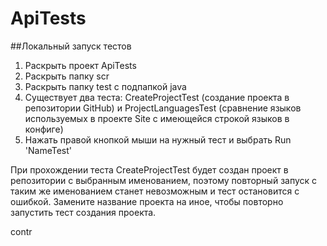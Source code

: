 # ApiTests

##Локальный запуск тестов

1. Раскрыть проект ApiTests
2. Раскрыть папку scr
3. Раскрыть папку test с подпапкой java
4. Существует два теста: CreateProjectTest (создание проекта в репозитории GitHub)
   и ProjectLanguagesTest (сравнение языков используемых в проекте Site с имеющейся строкой языков в конфиге)
5. Нажать правой кнопкой мыши на нужный тест и выбрать Run 'NameTest'


При прохождении теста CreateProjectTest будет создан проект в репозитории с выбранным именованием, 
поэтому повторный запуск с таким же именованием станет невозможным и тест остановится с ошибкой.
Замените название проекта на иное, чтобы повторно запустить тест создания проекта.

contr
